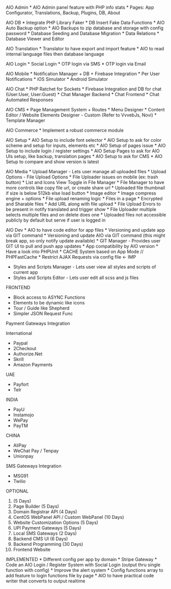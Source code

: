 AIO Admin
    * AIO Admin panel feature with PHP info stats
    * Pages: App Configurator, Translations, Backup, Plugins, DB, About

AIO DB
    * Integrate PHP Library Faker
    * DB Insert Fake Data Functions
    * AIO Auto Backup option
    * AIO Backups to zip database and storage with config password
    * Database Seeding and Database Migration
    * Data Relations
    * Database Viewer and Editor

AIO Translation
    * Translator to have export and import feature
    * AIO to read internal language files then database language

AIO Login
    * Social Login
    * OTP login via SMS
    * OTP login via Email

AIO Mobile
    * Notification Manager + DB + Firebase Integration
    * Per User Notifications
    * iOS Simulator
    * Android Simulator

AIO Chat
    * PHP Ratchet for Sockets
    * Firebase Integration and DB for chat (User:User, User:Guest)
    * Chat Manager Backend
    * Chat Frontend
    * Chat Automated Responses

AIO CMS
    * Page Management System + Routes
    * Menu Designer
    * Content Editor / Website Elements Designer - Custom (Refer to VvvebJs, Novi)
    * Template Manager

AIO Commerce
    * Implement a robust commerce module

AIO Setup
    * AIO Setup to include font selector
    * AIO Setup to ask for color scheme and setup for inputs, elements etc
    * AIO Setup of pages issue
    * AIO Setup to include login / register settings
    * AIO Setup Pages to ask for AIO UIs setup, like backup, translation pages
    * AIO Setup to ask for CMS
    * AIO Setup to compare and show version is latest

AIO Media
    * Upload Manager - Lets user manage all uploaded files
    * Upload Options - File Upload Options
    * File Uploader issues on mobile (ex: trash button)
    * List and Icons View Toggle in File Manager
    * File Manager to have more controls like copy file url, or create share url
    * Uploaded file thumbnail if size is below 512kb else load button
    * Image editor
    * Image compress engine + options
    * File upload renaming logic
    * Files in a page
    * Encrypted and Sharable files
    * Add URL along with file upload
    * File Upload Errors to be present in notify translated and trigger show
    * File Uploader multiple selects multiple files and on delete does one
    * Uploaded files not accessible publicly by default but serve if user is logged in

AIO Dev
    * AIO to have code editor for app files
    * Versioning and update app via GIT command
    * Versioning and update AIO via GIT command (this might break app, so only notify update available)
    * GIT Manager - Provides user GIT UI to pull and push app updates
    * App compatibility by AIO version
    * Have a look into PHPUnit
    * CACHE System based on App Mode // PHPFastCache
    * Restrict AJAX Requests via config file <- IMP

* Styles and Scripts Manager - Lets user view all styles and scripts of current app
* Styles and Scripts Editor - Lets user edit all scss and js files 


FRONTEND

* Block access to ASYNC Functions
* Elements to be dynamic like icons
* Tour / Guide like Shepherd
* Simpler JSON Request Func

Payment Gateways Integration

International

* Paypal
* 2Checkout
* Authorize.Net
* Skrill
* Amazon Payments

UAE

* Payfort
* Telr

INDIA

* PayU
* Instamojo
* WePay
* PayTM

CHINA

* AliPay
* WeChat Pay / Tenpay
* Unionpay

SMS Gateways Integration

* MSG91
* Twilio

OPTIONAL

1.  (5 Days)
2. Page Builder (5 Days)
3. Domain Registrar API (4 Days)
4. CentOS WebPanel API / Custom WebPanel (10 Days)
5. Website Customization Options (5 Days)
6. UPI Payment Gateways (5 Days)
7. Local SMS Gateways (2 Days)
8. Backend CMS UI (6 Days)
9. Backend Programming (30 Days)
10. Frontend Website

IMPLEMENTED
    * Different config per app by domain
    * Stripe Gateway
    * Code an AIO Login / Register System with Social Login (output thru single function with config)
    * Improve the alert system
    * Config functions array to add feature to login functions file by page
    * AIO to have practical code writer that converts to output realtime